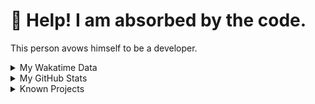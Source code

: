 # 🥺 Help! I am absorbed by the code. 

This person avows himself to be a developer.

<details>

<summary>My Wakatime Data</summary>

<!--START_SECTION:waka-->
![Lines of code](https://img.shields.io/badge/From%20Hello%20World%20I%27ve%20Written-7.4%20million%20lines%20of%20code-blue)

**🐱 My GitHub Data** 

> 📦 691.7 kB Used in GitHub's Storage 
 > 
> 🏆 1,188 Contributions in the Year 2023
 > 
> 🚫 Not Opted to Hire
 > 
> 📜 82 Public Repositories 
 > 
> 🔑 20 Private Repositories 
 > 
**I'm an Early 🐤** 

```text
🌞 Morning                1562 commits        ██████░░░░░░░░░░░░░░░░░░░   24.29 % 
🌆 Daytime                2648 commits        ██████████░░░░░░░░░░░░░░░   41.18 % 
🌃 Evening                2150 commits        ████████░░░░░░░░░░░░░░░░░   33.44 % 
🌙 Night                  70 commits          ░░░░░░░░░░░░░░░░░░░░░░░░░   01.09 % 
```
📅 **I'm Most Productive on Wednesday** 

```text
Monday                   751 commits         ███░░░░░░░░░░░░░░░░░░░░░░   11.68 % 
Tuesday                  1065 commits        ████░░░░░░░░░░░░░░░░░░░░░   16.56 % 
Wednesday                1104 commits        ████░░░░░░░░░░░░░░░░░░░░░   17.17 % 
Thursday                 875 commits         ███░░░░░░░░░░░░░░░░░░░░░░   13.61 % 
Friday                   970 commits         ████░░░░░░░░░░░░░░░░░░░░░   15.09 % 
Saturday                 900 commits         ████░░░░░░░░░░░░░░░░░░░░░   14.00 % 
Sunday                   765 commits         ███░░░░░░░░░░░░░░░░░░░░░░   11.90 % 
```


**I Mostly Code in Go** 

```text
Go                       35 repos            █████████░░░░░░░░░░░░░░░░   36.08 % 
Python                   22 repos            ██████░░░░░░░░░░░░░░░░░░░   22.68 % 
HTML                     6 repos             ██░░░░░░░░░░░░░░░░░░░░░░░   06.19 % 
Dart                     2 repos             █░░░░░░░░░░░░░░░░░░░░░░░░   02.06 % 
TypeScript               1 repo              ░░░░░░░░░░░░░░░░░░░░░░░░░   01.03 % 
```




 Last Updated on 10/09/2023 01:14:53 UTC
<!--END_SECTION:waka-->

</details>

<details>
 
 <summary>My GitHub Stats</summary>

[![CDFMLR's github stats](https://github-readme-stats.vercel.app/api?username=cdfmlr&count_private=true&show_icons=true)](https://github.com/anuraghazra/github-readme-stats)
 
</details>

<details>

<summary>Known Projects</summary>

[![Star History Chart](https://api.star-history.com/svg?repos=cdfmlr/pyflowchart,cdfmlr/muvtuber,cdfmlr/crud,cdfmlr/murecom-verse-1,cdfmlr/murecom-intro&type=Date)](https://star-history.com/#cdfmlr/pyflowchart&cdfmlr/muvtuber&cdfmlr/crud&cdfmlr/murecom-verse-1&cdfmlr/murecom-intro&Date)

 </details>
